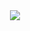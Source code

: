 <div align="center"> <img src="https://metrics.lecoq.io/grllq458?template=classic&config.timezone=Asia%2FShanghai"> </div>
